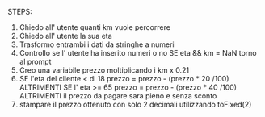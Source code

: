 STEPS:

1. Chiedo all' utente quanti km vuole percorrere
2. Chiedo all' utente la sua eta
3. Trasformo entrambi i dati da stringhe a numeri
4. Controllo se l' utente ha inserito numeri o no
    SE eta && km = NaN 
    torno al prompt
5. Creo una variabile prezzo moltiplicando i km x 0.21
6. SE l'eta del cliente < di 18 
    prezzo = prezzo - (prezzo * 20 /100)
   ALTRIMENTI  SE l' eta >= 65
   prezzo = prezzo - (prezzo * 40 /100)
   ALTRIMENTI
   il prezzo da pagare sara pieno e senza sconto
7. stampare il prezzo ottenuto con solo 2 decimali utilizzando toFixed(2)
